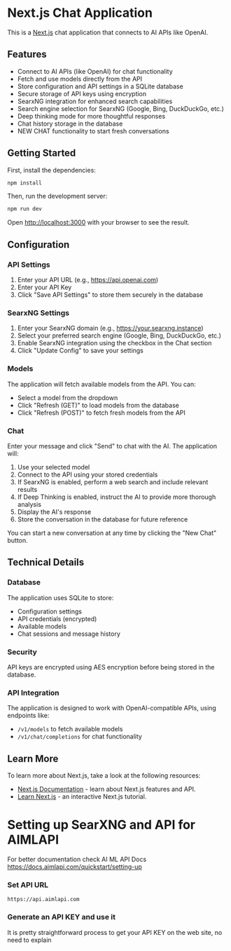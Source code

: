 # Next.js Chat Application

This is a [Next.js](https://nextjs.org) chat application that connects to AI APIs like OpenAI.

## Features

- Connect to AI APIs (like OpenAI) for chat functionality
- Fetch and use models directly from the API
- Store configuration and API settings in a SQLite database
- Secure storage of API keys using encryption
- SearxNG integration for enhanced search capabilities
- Search engine selection for SearxNG (Google, Bing, DuckDuckGo, etc.)
- Deep thinking mode for more thoughtful responses
- Chat history storage in the database
- NEW CHAT functionality to start fresh conversations

## Getting Started

First, install the dependencies:

```bash
npm install
```

Then, run the development server:

```bash
npm run dev
```

Open [http://localhost:3000](http://localhost:3000) with your browser to see the result.

## Configuration

### API Settings

1. Enter your API URL (e.g., https://api.openai.com)
2. Enter your API Key
3. Click "Save API Settings" to store them securely in the database

### SearxNG Settings

1. Enter your SearxNG domain (e.g., https://your.searxng.instance)
2. Select your preferred search engine (Google, Bing, DuckDuckGo, etc.)
3. Enable SearxNG integration using the checkbox in the Chat section
4. Click "Update Config" to save your settings

### Models

The application will fetch available models from the API. You can:
- Select a model from the dropdown
- Click "Refresh (GET)" to load models from the database
- Click "Refresh (POST)" to fetch fresh models from the API

### Chat

Enter your message and click "Send" to chat with the AI. The application will:
1. Use your selected model
2. Connect to the API using your stored credentials
3. If SearxNG is enabled, perform a web search and include relevant results
4. If Deep Thinking is enabled, instruct the AI to provide more thorough analysis
5. Display the AI's response
6. Store the conversation in the database for future reference

You can start a new conversation at any time by clicking the "New Chat" button.

## Technical Details

### Database

The application uses SQLite to store:
- Configuration settings
- API credentials (encrypted)
- Available models
- Chat sessions and message history

### Security

API keys are encrypted using AES encryption before being stored in the database.

### API Integration

The application is designed to work with OpenAI-compatible APIs, using endpoints like:
- `/v1/models` to fetch available models
- `/v1/chat/completions` for chat functionality

## Learn More

To learn more about Next.js, take a look at the following resources:

- [Next.js Documentation](https://nextjs.org/docs) - learn about Next.js features and API.
- [Learn Next.js](https://nextjs.org/learn) - an interactive Next.js tutorial.


# Setting up SearXNG and API for AIMLAPI

For better documentation check AI ML API Docs https://docs.aimlapi.com/quickstart/setting-up

### Set API URL
    https://api.aimlapi.com

### Generate an API KEY and use it
It is pretty straightforward process to get your API KEY on the web site, no need to explain
